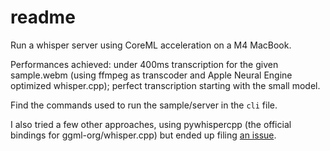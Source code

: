 # readme

Run a whisper server using CoreML acceleration on a M4 MacBook.

Performances achieved: under 400ms transcription for the given sample.webm (using ffmpeg as transcoder and Apple Neural Engine optimized whisper.cpp); perfect transcription starting with the small model.

Find the commands used to run the sample/server in the `cli` file.

I also tried a few other approaches, using pywhispercpp (the official bindings for ggml-org/whisper.cpp) but ended up filing [an issue](https://github.com/absadiki/pywhispercpp/issues/116).
